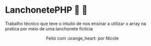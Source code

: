 # LanchonetePHP :hamburger: :fries:
Trabalho técnico que teve o intuito de nos ensinar a utilizar o array na pratica por meio de uma lanchonete ficticia

<p align="center">Feito com :orange_heart: por Nicole</p>
